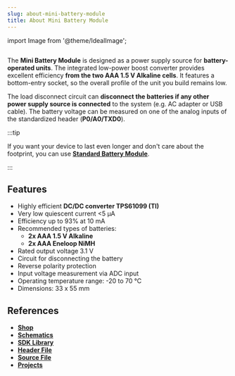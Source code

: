 ```yaml
---
slug: about-mini-battery-module
title: About Mini Battery Module
---
```

import Image from '@theme/IdealImage';

<div class="container">
  <div class="row">
    <div class="col col--4">
      <div><Image img={require('./mini-battery-module.png')} /></div>
    </div>
    <div class="col col--6">
      <p>
        The <b>Mini Battery Module</b> is designed as a power supply source for <b>battery-operated units</b>. The integrated low-power boost converter provides excellent efficiency <b>from the two AAA 1.5 V Alkaline cells</b>. It features a bottom-entry socket, so the overall profile of the unit you build remains low.
      </p>
      <p>
        The load disconnect circuit can <b>disconnect the batteries if any other power supply source is connected</b> to the system (e.g. AC adapter or USB cable). The battery voltage can be measured on one of the analog inputs of the standardized header (<b>P0/A0/TXD0</b>).
      </p>
    </div>
  </div>
</div>

:::tip

If you want your device to last even longer and don't care about the footprint, you can use [**Standard Battery Module**](about-battery-module.md).

:::

## Features
- Highly efficient **DC/DC converter TPS61099 (TI)**
- Very low quiescent current <5 μA
- Efficiency up to 93% at 10 mA
- Recommended types of batteries:
  - **2x AAA 1.5 V Alkaline**
  - **2x AAA Eneloop NiMH**
- Rated output voltage 3.1 V
- Circuit for disconnecting the battery
- Reverse polarity protection
- Input voltage measurement via ADC input
- Operating temperature range: -20 to 70 °C
- Dimensions: 33 x 55 mm

## References
- [**Shop**](https://shop.hardwario.com/mini-battery-module/)
- [**Schematics**](https://github.com/hardwario/bc-hardware/tree/master/out/bc-module-battery-mini)
- [**SDK Library**](https://sdk.hardwario.com/group__twr__module__battery)
- [**Header File**](https://github.com/hardwario/twr-sdk/blob/master/twr/inc/twr_module_battery.h)
- [**Source File**](https://github.com/hardwario/twr-sdk/blob/master/twr/src/twr_module_battery.c)
- [**Projects**](https://www.hackster.io/hardwario/projects?part_id=73682)
